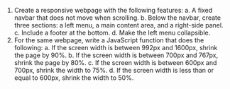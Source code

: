 1. Create a responsive webpage with the following features:
a. A fixed navbar that does not move when scrolling.
b. Below the navbar, create three sections: a left menu, a main content area,
and a right-side panel.
c. Include a footer at the bottom.
d. Make the left menu collapsible.
2. For the same webpage, write a JavaScript function that does the following:
a. If the screen width is between 992px and 1600px, shrink the page by 90%.
b. If the screen width is between 700px and 767px, shrink the page by 80%.
c. If the screen width is between 600px and 700px, shrink the width to 75%.
d. If the screen width is less than or equal to 600px, shrink the width to 50%.
